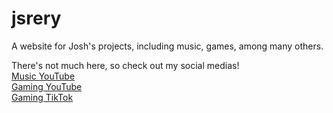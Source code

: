 # jsrery
A website for Josh's projects, including music, games, among many others.

There's not much here, so check out my social medias!  
[Music YouTube](https://youtube.com/JoshuaSrery/)  
[Gaming YouTube](https://youtube.com/JoshVR_News/)  
[Gaming TikTok](https://tiktok.com/@josh_gtagvr/)  
